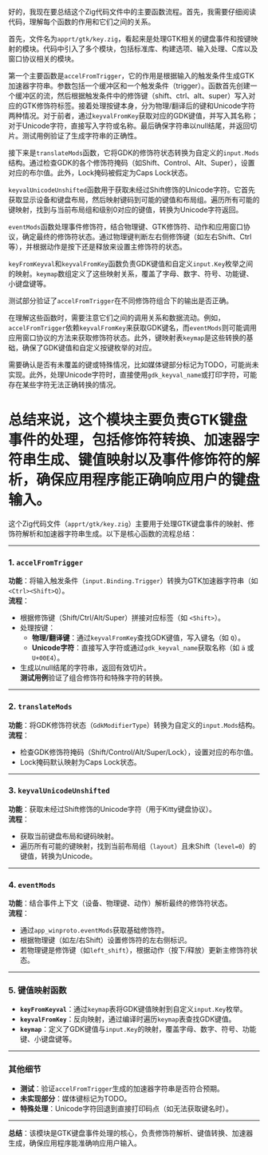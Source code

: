 好的，我现在要总结这个Zig代码文件中的主要函数流程。首先，我需要仔细阅读代码，理解每个函数的作用和它们之间的关系。

首先，文件名为`apprt/gtk/key.zig`，看起来是处理GTK相关的键盘事件和按键映射的模块。代码中引入了多个模块，包括标准库、构建选项、输入处理、C库以及窗口协议相关的模块。

第一个主要函数是`accelFromTrigger`，它的作用是根据输入的触发条件生成GTK加速器字符串。参数包括一个缓冲区和一个触发条件（trigger）。函数首先创建一个缓冲区的流，然后根据触发条件中的修饰键（shift、ctrl、alt、super）写入对应的GTK修饰符标签。接着处理按键本身，分为物理/翻译后的键和Unicode字符两种情况。对于前者，通过`keyvalFromKey`获取对应的GDK键值，并写入其名称；对于Unicode字符，直接写入字符或名称。最后确保字符串以null结尾，并返回切片。测试用例验证了生成字符串的正确性。

接下来是`translateMods`函数，它将GDK的修饰符状态转换为自定义的`input.Mods`结构。通过检查GDK的各个修饰符掩码（如Shift、Control、Alt、Super），设置对应的布尔值。此外，Lock掩码被假定为Caps Lock状态。

`keyvalUnicodeUnshifted`函数用于获取未经过Shift修饰的Unicode字符。它首先获取显示设备和键盘布局，然后映射键码到可能的键值和布局组。遍历所有可能的键映射，找到与当前布局组和级别0对应的键值，转换为Unicode字符返回。

`eventMods`函数处理事件修饰符，结合物理键、GTK修饰符、动作和应用窗口协议，确定最终的修饰符状态。通过物理键判断左右侧修饰键（如左右Shift、Ctrl等），并根据动作是按下还是释放来设置主修饰符的状态。

`keyFromKeyval`和`keyvalFromKey`函数负责GDK键值和自定义`input.Key`枚举之间的映射。`keymap`数组定义了这些映射关系，覆盖了字母、数字、符号、功能键、小键盘键等。

测试部分验证了`accelFromTrigger`在不同修饰符组合下的输出是否正确。

在理解这些函数时，需要注意它们之间的调用关系和数据流动。例如，`accelFromTrigger`依赖`keyvalFromKey`来获取GDK键名，而`eventMods`则可能调用应用窗口协议的方法来获取修饰符状态。此外，键映射表`keymap`是这些转换的基础，确保了GDK键值和自定义按键枚举的对应。

需要确认是否有未覆盖的键或特殊情况，比如媒体键部分标记为TODO，可能尚未实现。此外，处理Unicode字符时，直接使用`gdk_keyval_name`或打印字符，可能存在某些字符无法正确转换的情况。

总结来说，这个模块主要负责GTK键盘事件的处理，包括修饰符转换、加速器字符串生成、键值映射以及事件修饰符的解析，确保应用程序能正确响应用户的键盘输入。
================================================
这个Zig代码文件（`apprt/gtk/key.zig`）主要用于处理GTK键盘事件的映射、修饰符解析和加速器字符串生成。以下是核心函数的流程总结：

---

### 1. **`accelFromTrigger`**  
**功能**：将输入触发条件（`input.Binding.Trigger`）转换为GTK加速器字符串（如 `<Ctrl><Shift>Q`）。  
**流程**：  
- 根据修饰键（Shift/Ctrl/Alt/Super）拼接对应标签（如 `<Shift>`）。  
- 处理按键：  
  - **物理/翻译键**：通过`keyvalFromKey`查找GDK键值，写入键名（如 `Q`）。  
  - **Unicode字符**：直接写入字符或通过`gdk_keyval_name`获取名称（如 `ä` 或 `U+00E4`）。  
- 生成以null结尾的字符串，返回有效切片。  
**测试用例**验证了组合修饰符和特殊字符的转换。

---

### 2. **`translateMods`**  
**功能**：将GDK修饰符状态（`GdkModifierType`）转换为自定义的`input.Mods`结构。  
**流程**：  
- 检查GDK修饰符掩码（Shift/Control/Alt/Super/Lock），设置对应的布尔值。  
- Lock掩码默认映射为Caps Lock状态。

---

### 3. **`keyvalUnicodeUnshifted`**  
**功能**：获取未经过Shift修饰的Unicode字符（用于Kitty键盘协议）。  
**流程**：  
- 获取当前键盘布局和键码映射。  
- 遍历所有可能的键映射，找到当前布局组（`layout`）且未Shift（`level=0`）的键值，转换为Unicode。

---

### 4. **`eventMods`**  
**功能**：结合事件上下文（设备、物理键、动作）解析最终的修饰符状态。  
**流程**：  
- 通过`app_winproto.eventMods`获取基础修饰符。  
- 根据物理键（如左/右Shift）设置修饰符的左右侧标识。  
- 若物理键是修饰键（如`left_shift`），根据动作（按下/释放）更新主修饰符状态。

---

### 5. **键值映射函数**  
- **`keyFromKeyval`**：通过`keymap`表将GDK键值映射到自定义`input.Key`枚举。  
- **`keyvalFromKey`**：反向映射，通过编译时遍历`keymap`表查找GDK键值。  
- **`keymap`**：定义了GDK键值与`input.Key`的映射，覆盖字母、数字、符号、功能键、小键盘键等。

---

### 其他细节  
- **测试**：验证`accelFromTrigger`生成的加速器字符串是否符合预期。  
- **未实现部分**：媒体键标记为TODO。  
- **特殊处理**：Unicode字符回退到直接打印码点（如无法获取键名时）。

---

**总结**：该模块是GTK键盘事件处理的核心，负责修饰符解析、键值转换、加速器生成，确保应用程序能准确响应用户输入。